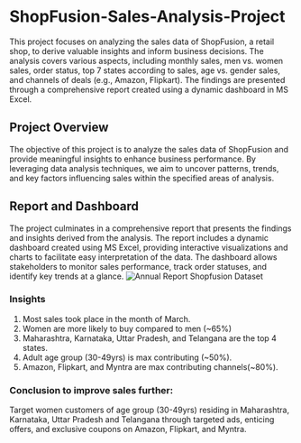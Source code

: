 # ShopFusion-Sales-Analysis-Project
This project focuses on analyzing the sales data of ShopFusion, a retail shop, to derive valuable insights and inform business decisions. The analysis covers various aspects, including monthly sales, men vs. women sales, order status, top 7 states according to sales, age vs. gender sales, and channels of deals (e.g., Amazon, Flipkart). The findings are presented through a comprehensive report created using a dynamic dashboard in MS Excel.
## Project Overview
The objective of this project is to analyze the sales data of ShopFusion and provide meaningful insights to enhance business performance. By leveraging data analysis techniques, we aim to uncover patterns, trends, and key factors influencing sales within the specified areas of analysis.
## Report and Dashboard
The project culminates in a comprehensive report that presents the findings and insights derived from the analysis. The report includes a dynamic dashboard created using MS Excel, providing interactive visualizations and charts to facilitate easy interpretation of the data. The dashboard allows stakeholders to monitor sales performance, track order statuses, and identify key trends at a glance.
![Annual Report Shopfusion Dataset](https://github.com/akashchaute-21/ShopFusion-Sales-Analysis-Project/assets/75427257/79649b1d-b51d-4238-b209-d2feb7ac8658)
### Insights
1) Most sales took place in the month of March.
2) Women are more likely to buy compared to men (~65%)
3) Maharashtra, Karnataka, Uttar Pradesh, and Telangana are the top 4 states.
4) Adult age group (30-49yrs) is max contributing (~50%).
5) Amazon, Flipkart, and Myntra are max contributing channels(~80%).
### Conclusion to improve sales further:
Target women customers of age group (30-49yrs) residing in Maharashtra, Karnataka, Uttar Pradesh and Telangana through targeted ads, enticing offers, and exclusive coupons on Amazon, Flipkart, and Myntra.

